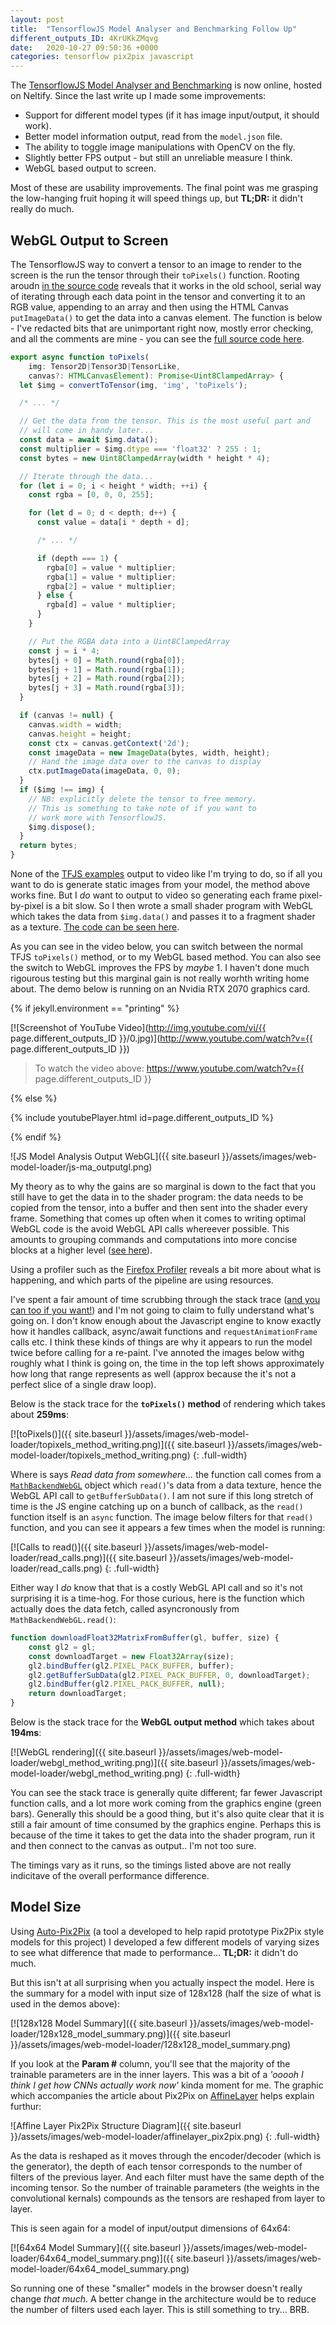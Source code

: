 ```yaml
---
layout: post
title:  "TensorflowJS Model Analyser and Benchmarking Follow Up"
different_outputs_ID: 4KrUKkZMqvg
date:   2020-10-27 09:50:36 +0000
categories: tensorflow pix2pix javascript
---
```


The [TensorflowJS Model Analyser and Benchmarking][netlify-app] is now online, hosted on Neltify. Since the last write up I made some improvements:

- Support for different model types (if it has image input/output, it should work).
- Better model information output, read from the `model.json` file.
- The ability to toggle image manipulations with OpenCV on the fly.
- Slightly better FPS output - but still an unreliable measure I think.
- WebGL based output to screen.

Most of these are usability improvements. The final point was me grasping the low-hanging fruit hoping it will speed things up, but __TL;DR:__ it didn't really do much.

## WebGL Output to Screen

The TensorflowJS way to convert a tensor to an image to render to the screen is the run the tensor through their `toPixels()` function. Rooting aroudn [in the source code](https://github.com/tensorflow/tfjs/) reveals that it works in the old school, serial way of iterating through each data point in the tensor and converting it to an RGB value, appending to an array and then using the HTML Canvas `putImageData()` to get the data into a canvas element. The function is below - I've redacted bits that are unimportant right now, mostly error checking, and all the comments are mine - you can see the [full source code here](https://github.com/tensorflow/tfjs/blob/master/tfjs-core/src/ops/browser.ts).

```javascript
export async function toPixels(
    img: Tensor2D|Tensor3D|TensorLike,
    canvas?: HTMLCanvasElement): Promise<Uint8ClampedArray> {
  let $img = convertToTensor(img, 'img', 'toPixels');

  /* ... */

  // Get the data from the tensor. This is the most useful part and 
  // will come in handy later...
  const data = await $img.data();
  const multiplier = $img.dtype === 'float32' ? 255 : 1;
  const bytes = new Uint8ClampedArray(width * height * 4);

  // Iterate through the data...
  for (let i = 0; i < height * width; ++i) {
    const rgba = [0, 0, 0, 255];

    for (let d = 0; d < depth; d++) {
      const value = data[i * depth + d];

      /* ... */

      if (depth === 1) {
        rgba[0] = value * multiplier;
        rgba[1] = value * multiplier;
        rgba[2] = value * multiplier;
      } else {
        rgba[d] = value * multiplier;
      }
    }

    // Put the RGBA data into a Uint8ClampedArray
    const j = i * 4;
    bytes[j + 0] = Math.round(rgba[0]);
    bytes[j + 1] = Math.round(rgba[1]);
    bytes[j + 2] = Math.round(rgba[2]);
    bytes[j + 3] = Math.round(rgba[3]);
  }

  if (canvas != null) {
    canvas.width = width;
    canvas.height = height;
    const ctx = canvas.getContext('2d');
    const imageData = new ImageData(bytes, width, height);
    // Hand the image data over to the canvas to display
    ctx.putImageData(imageData, 0, 0);
  }
  if ($img !== img) {
    // NB: explicitly delete the tensor to free memory.
    // This is something to take note of if you want to
    // work more with TensorflowJS.
    $img.dispose();
  }
  return bytes;
}
```

None of the [TFJS examples](https://github.com/tensorflow/tfjs-examples) output to video like I'm trying to do, so if all you want to do is generate static images from your model, the method above works fine. But I _do_ want to output to video so generating each frame pixel-by-pixel is a bit slow. So I then wrote a small shader program with WebGL which takes the data from `$img.data()` and passes it to a fragment shader as a texture. [The code can be seen here](https://github.com/joshmurr/js-model-analysis/blob/master/src/outputGL.js).

As you can see in the video below, you can switch between the normal TFJS `toPixels()` method, or to my WebGL based method. You can also see the switch to WebGL improves the FPS by _maybe_ 1. I haven't done much rigourous testing but this marginal gain is not really worhth writing home about. The demo below is running on an Nvidia RTX 2070 graphics card.

{% if jekyll.environment == "printing" %}

[![Screenshot of YouTube Video](http://img.youtube.com/vi/{{ page.different_outputs_ID }}/0.jpg)](http://www.youtube.com/watch?v={{ page.different_outputs_ID }})

> To watch the video above: https://www.youtube.com/watch?v={{ page.different_outputs_ID }}

{% else %}

{% include youtubePlayer.html id=page.different_outputs_ID %}

{% endif %}

![JS Model Analysis Output WebGL]({{ site.baseurl }}/assets/images/web-model-loader/js-ma_outputgl.png)

My theory as to why the gains are so marginal is down to the fact that you still have to get the data in to the shader program: the data needs to be copied from the tensor, into a buffer and then sent into the shader every frame. Something that comes up often when it comes to writing optimal WebGL code is the avoid WebGL API calls whereever possible. This amounts to grouping commands and computations into more concise blocks at a higher level ([see here](https://emscripten.org/docs/optimizing/Optimizing-WebGL.html#avoid-redundant-calls)).

Using a profiler such as the [Firefox Profiler](https://profiler.firefox.com/) reveals a bit more about what is happening, and which parts of the pipeline are using resources.

I've spent a fair amount of time scrubbing through the stack trace ([and you can too if you want!](https://share.firefox.dev/2HEHqgL)) and I'm not going to claim to fully understand what's going on. I don't know enough about the Javascript engine to know exactly how it handles callback, async/await functions and `requestAnimationFrame` calls etc. I think these kinds of things are why it appears to run the model twice before calling for a re-paint. I've annoted the images below withg roughly what I think is going on, the time in the top left shows approximately how long that range represents as well (approx because the it's not a perfect slice of a single draw loop).

Below is the stack trace for the __`toPixels()` method__ of rendering which takes about __259ms__:

[![toPixels()]({{ site.baseurl }}/assets/images/web-model-loader/topixels_method_writing.png)]({{ site.baseurl }}/assets/images/web-model-loader/topixels_method_writing.png)
{: .full-width}

Where is says _Read data from somewhere..._ the function call comes from a [`MathBackendWebGL`](https://github.com/tensorflow/tfjs/blob/12c4bbf642186bae417234b3b7d8ccf40abe3d10/tfjs-backend-webgl/src/backend_webgl.ts#L200) object which `read()`'s data from a data texture, hence the WebGL API call to `getBufferSubData()`. I am not sure if this long stretch of time is the JS engine catching up on a bunch of callback, as the `read()` function itself is an `async` function. The image below filters for that `read()` function, and you can see it appears a few times when the model is running:

[![Calls to read()]({{ site.baseurl }}/assets/images/web-model-loader/read_calls.png)]({{ site.baseurl }}/assets/images/web-model-loader/read_calls.png)
{: .full-width}

Either way I _do_ know that that is a costly WebGL API call and so it's not surprising it is a time-hog. For those curious, here is the function which actually does the data fetch, called asyncronously from `MathBackendWebGL.read()`:

```javascript
function downloadFloat32MatrixFromBuffer(gl, buffer, size) {
    const gl2 = gl;
    const downloadTarget = new Float32Array(size);
    gl2.bindBuffer(gl2.PIXEL_PACK_BUFFER, buffer);
    gl2.getBufferSubData(gl2.PIXEL_PACK_BUFFER, 0, downloadTarget);
    gl2.bindBuffer(gl2.PIXEL_PACK_BUFFER, null);
    return downloadTarget;
}
```

Below is the stack trace for the __WebGL output method__ which takes about __194ms__:

[![WebGL rendering]({{ site.baseurl }}/assets/images/web-model-loader/webgl_method_writing.png)]({{ site.baseurl }}/assets/images/web-model-loader/webgl_method_writing.png)
{: .full-width}

You can see the stack trace is generally quite different; far fewer Javascript function calls, and a lot more work coming from the graphics engine (green bars). Generally this should be a good thing, but it's also quite clear that it is still a fair amount of time consumed by the graphics engine. Perhaps this is because of the time it takes to get the data into the shader program, run it and then connect to the canvas as output.. I'm not too sure.

The timings vary as it runs, so the timings listed above are not really indicitave of the overall performance difference.

## Model Size

Using [Auto-Pix2Pix](https://github.com/joshmurr/cci-auto-pix2pix) (a tool a developed to help rapid prototype Pix2Pix style models for this project) I developed a few different models of varying sizes to see what difference that made to performance... __TL;DR:__ it didn't do much.

But this isn't at all surprising when you actually inspect the model. Here is the summary for a model with input size of 128x128 (half the size of what is used in the demos above):

[![128x128 Model Summary]({{ site.baseurl }}/assets/images/web-model-loader/128x128_model_summary.png)]({{ site.baseurl }}/assets/images/web-model-loader/128x128_model_summary.png)

If you look at the __Param #__ column, you'll see that the majority of the trainable parameters are in the inner layers. This was a bit of a _'ooooh I think I get how CNNs actually work now'_ kinda moment for me. The graphic which accompanies the article about Pix2Pix on [AffineLayer](https://affinelayer.com/pix2pix/) helps explain furthur:

![Affine Layer Pix2Pix Structure Diagram]({{ site.baseurl }}/assets/images/web-model-loader/affinelayer_pix2pix.png)
{: .full-width}

As the data is reshaped as it moves through the encoder/decoder (which is the generator), the depth of each tensor corresponds to the number of filters of the previous layer. And each filter must have the same depth of the incoming tensor. So the number of trainable parameters (the weights in the convolutional kernals) compounds as the tensors are reshaped from layer to layer.

This is seen again for a model of input/output dimensions of 64x64:

[![64x64 Model Summary]({{ site.baseurl }}/assets/images/web-model-loader/64x64_model_summary.png)]({{ site.baseurl }}/assets/images/web-model-loader/64x64_model_summary.png)

So running one of these "smaller" models in the browser doesn't really change _that much_. A better change in the architecture would be to reduce the number of filters used each layer. This is still something to try... BRB.

[netlify-app]: https://cci-js-model-analysis.netlify.app/
